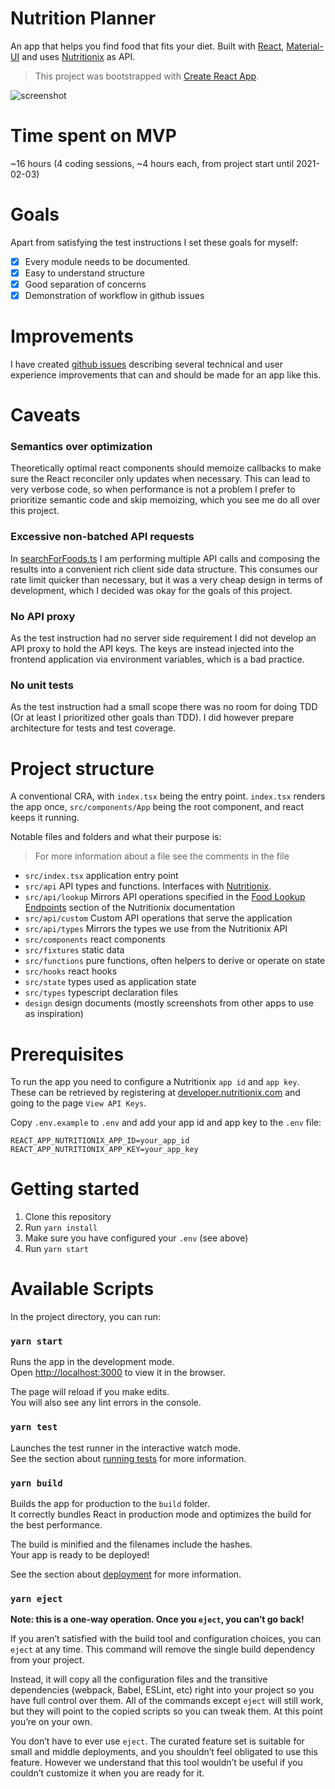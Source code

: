 # Nutrition Planner
An app that helps you find food that fits your diet.
Built with [React](https://reactjs.org/), [Material-UI](https://material-ui.com/) and uses [Nutritionix](https://www.nutritionix.com/) as API.

> This project was bootstrapped with [Create React App](https://github.com/facebook/create-react-app).

![screenshot](https://github.com/ksandin/food-app/blob/main/docs/screenshot.png?raw=true)

# Time spent on MVP
~16 hours (4 coding sessions, ~4 hours each, from project start until 2021-02-03)

# Goals
Apart from satisfying the test instructions I set these goals for myself:

- [x] Every module needs to be documented.
- [x] Easy to understand structure
- [x] Good separation of concerns
- [x] Demonstration of workflow in github issues

# Improvements
I have created [github issues](https://github.com/ksandin/food-app/milestone/3) describing several technical and user experience improvements that can and should be made for an app like this.

# Caveats

### Semantics over optimization
Theoretically optimal react components should memoize callbacks to make
sure the React reconciler only updates when necessary. This can lead to very verbose code,
so when performance is not a problem I prefer to prioritize semantic code and skip memoizing,
which you see me do all over this project.

### Excessive non-batched API requests
In [searchForFoods.ts](src/api/custom/searchForFoods.ts) I am performing multiple API calls and composing the results into a convenient
rich client side data structure. This consumes our rate limit quicker than necessary,
but it was a very cheap design in terms of development, which I decided was okay for the goals of this project.

### No API proxy
As the test instruction had no server side requirement I did not develop an API proxy to 
hold the API keys. The keys are instead injected into the frontend application via environment variables, which is a bad practice.

### No unit tests
As the test instruction had a small scope there was no room for doing TDD (Or at least I prioritized other goals than TDD).
I did however prepare architecture for tests and test coverage.

# Project structure
A conventional CRA, with `index.tsx` being the entry point.
`index.tsx` renders the app once, `src/components/App` being the root component, and react keeps it running.
 
Notable files and folders and what their purpose is:

> For more information about a file see the comments in the file

- `src/index.tsx` application entry point
- `src/api` API types and functions. Interfaces with [Nutritionix](https://www.nutritionix.com/).
- `src/api/lookup` Mirrors API operations specified in the [Food Lookup Endpoints](https://docs.google.com/document/d/1_q-K-ObMTZvO0qUEAxROrN3bwMujwAN25sLHwJzliK0/edit#heading=h.84ciec341szv) section of the Nutritionix documentation
- `src/api/custom` Custom API operations that serve the application
- `src/api/types` Mirrors the types we use from the Nutritionix API
- `src/components` react components
- `src/fixtures` static data
- `src/functions` pure functions, often helpers to derive or operate on state
- `src/hooks` react hooks
- `src/state` types used as application state
- `src/types` typescript declaration files
- `design` design documents (mostly screenshots from other apps to use as inspiration)

# Prerequisites
To run the app you need to configure a Nutritionix `app id` and `app key`.
These can be retrieved by registering at [developer.nutritionix.com](https://developer.nutritionix.com/) and going to the page `View API Keys`.

Copy `.env.example` to `.env` and add your app id and app key to the `.env` file:
```
REACT_APP_NUTRITIONIX_APP_ID=your_app_id
REACT_APP_NUTRITIONIX_APP_KEY=your_app_key
```

# Getting started
1. Clone this repository
2. Run `yarn install`
3. Make sure you have configured your `.env` (see above)
4. Run `yarn start`

# Available Scripts

In the project directory, you can run:

### `yarn start`

Runs the app in the development mode.\
Open [http://localhost:3000](http://localhost:3000) to view it in the browser.

The page will reload if you make edits.\
You will also see any lint errors in the console.

### `yarn test`

Launches the test runner in the interactive watch mode.\
See the section about [running tests](https://facebook.github.io/create-react-app/docs/running-tests) for more information.

### `yarn build`

Builds the app for production to the `build` folder.\
It correctly bundles React in production mode and optimizes the build for the best performance.

The build is minified and the filenames include the hashes.\
Your app is ready to be deployed!

See the section about [deployment](https://facebook.github.io/create-react-app/docs/deployment) for more information.

### `yarn eject`

**Note: this is a one-way operation. Once you `eject`, you can’t go back!**

If you aren’t satisfied with the build tool and configuration choices, you can `eject` at any time. This command will remove the single build dependency from your project.

Instead, it will copy all the configuration files and the transitive dependencies (webpack, Babel, ESLint, etc) right into your project so you have full control over them. All of the commands except `eject` will still work, but they will point to the copied scripts so you can tweak them. At this point you’re on your own.

You don’t have to ever use `eject`. The curated feature set is suitable for small and middle deployments, and you shouldn’t feel obligated to use this feature. However we understand that this tool wouldn’t be useful if you couldn’t customize it when you are ready for it.
